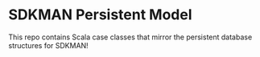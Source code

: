 # SDKMAN Persistent Model

This repo contains Scala case classes that mirror the persistent database structures for SDKMAN!